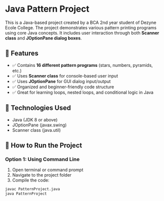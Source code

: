 # Java Pattern Project

This is a Java-based project created by a BCA 2nd year student of Dezyne Ecole College. The project demonstrates various pattern printing programs using core Java concepts. It includes user interaction through both **Scanner class** and **JOptionPane dialog boxes**.

## 📌 Features

- ✅ Contains **16 different pattern programs** (stars, numbers, pyramids, etc.)
- ✅ Uses **Scanner class** for console-based user input
- ✅ Uses **JOptionPane** for GUI dialog input/output
- ✅ Organized and beginner-friendly code structure
- ✅ Great for learning loops, nested loops, and conditional logic in Java

## 🧠 Technologies Used

- Java (JDK 8 or above)
- JOptionPane (javax.swing)
- Scanner class (java.util)

## 🚀 How to Run the Project

### Option 1: Using Command Line

1. Open terminal or command prompt
2. Navigate to the project folder
3. Compile the code:

```bash
javac PatternProject.java
java PatternProject


